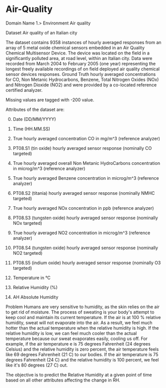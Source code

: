 # Air-Quality
Domain Name
1.> Environment
Air quality

Dataset
Air quality of an Italian city

The dataset contains 9358 instances of hourly averaged responses from an array of 5 metal oxide chemical sensors embedded in an Air Quality Chemical Multisensor Device. The device was located on the field in a significantly polluted area, at road level, within an Italian city. Data were recorded from March 2004 to February 2005 (one year) representing the longest freely available recordings of on field deployed air quality chemical sensor devices responses. Ground Truth hourly averaged concentrations for CO, Non Metanic Hydrocarbons, Benzene, Total Nitrogen Oxides (NOx) and Nitrogen Dioxide (NO2) and were provided by a co-located reference certified analyzer. 

Missing values are tagged with -200 value. 

Attributes of the dataset are:

0.	 Date (DD/MM/YYYY) 
1.	Time (HH.MM.SS)
2.	True hourly averaged concentration CO in mg/m^3 (reference analyzer)
3.	PT08.S1 (tin oxide) hourly averaged sensor response (nominally CO targeted)
4.	True hourly averaged overall Non Metanic HydroCarbons concentration in microg/m^3 (reference analyzer)
5.	True hourly averaged Benzene concentration in microg/m^3 (reference analyzer) 
6.	PT08.S2 (titania) hourly averaged sensor response (nominally NMHC targeted) 
7.	True hourly averaged NOx concentration in ppb (reference analyzer) 
8.	PT08.S3 (tungsten oxide) hourly averaged sensor response (nominally NOx targeted) 
9.	True hourly averaged NO2 concentration in microg/m^3 (reference analyzer) 

10.	PT08.S4 (tungsten oxide) hourly averaged sensor response (nominally NO2 targeted) 
11.	 PT08.S5 (indium oxide) hourly averaged sensor response (nominally O3 targeted) 
12.	 Temperature in °C 
13.	 Relative Humidity (%) 
14.	 AH Absolute Humidity

Problem
Humans are very sensitive to humidity, as the skin relies on the air to get rid of moisture. The process of sweating is your body's attempt to keep cool and maintain its current temperature. If the air is at 100 % relative humidity, sweat will not evaporate into the air. As a result, we feel much hotter than the actual temperature when the relative humidity is high. If the relative humidity is low, we can feel much cooler than the actual temperature because our sweat evaporates easily, cooling ­us off. For example, if the air temperature e is 75 degrees Fahrenheit (24 degrees Celsius) and the relative humidity is zero percent, the air temperature feels like 69 degrees Fahrenheit (21 C) to our bodies. If the air temperature is 75 degrees Fahrenheit (24 C) and the relative humidity is 100 percent, we feel like it's 80 degrees (27 C) out. 

The objective is to predict the Relative Humidity at a given point of time based on all other attributes affecting the change in RH.

